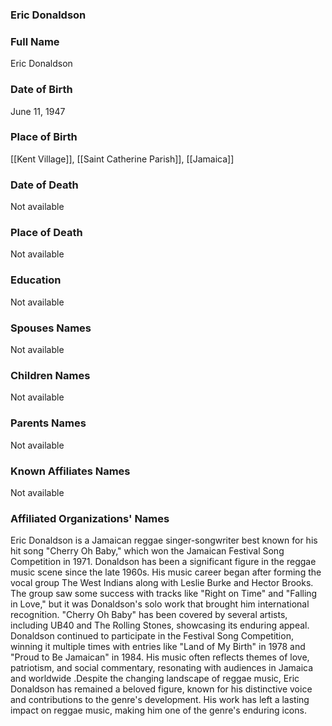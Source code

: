 ### Eric Donaldson

### Full Name

Eric Donaldson

### Date of Birth

June 11, 1947

### Place of Birth

[[Kent Village]], [[Saint Catherine Parish]], [[Jamaica]]

### Date of Death

Not available

### Place of Death

Not available

### Education

Not available

### Spouses Names

Not available

### Children Names

Not available

### Parents Names

Not available

### Known Affiliates Names

Not available

### Affiliated Organizations' Names

Eric Donaldson is a Jamaican reggae singer-songwriter best known for his hit song "Cherry Oh Baby," which won the Jamaican Festival Song Competition in 1971. Donaldson has been a significant figure in the reggae music scene since the late 1960s. His music career began after forming the vocal group The West Indians along with Leslie Burke and Hector Brooks. The group saw some success with tracks like "Right on Time" and "Falling in Love," but it was Donaldson's solo work that brought him international recognition. "Cherry Oh Baby" has been covered by several artists, including UB40 and The Rolling Stones, showcasing its enduring appeal. Donaldson continued to participate in the Festival Song Competition, winning it multiple times with entries like "Land of My Birth" in 1978 and "Proud to Be Jamaican" in 1984. His music often reflects themes of love, patriotism, and social commentary, resonating with audiences in Jamaica and worldwide .Despite the changing landscape of reggae music, Eric Donaldson has remained a beloved figure, known for his distinctive voice and contributions to the genre's development. His work has left a lasting impact on reggae music, making him one of the genre's enduring icons.